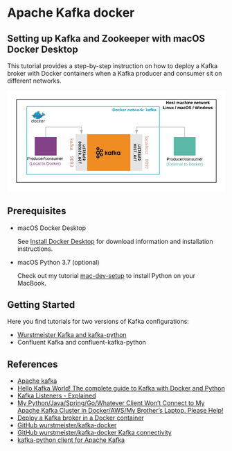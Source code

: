 # Apache Kafka docker

## Setting up Kafka and Zookeeper with macOS Docker Desktop

This tutorial provides a step-by-step instruction on how to deploy a Kafka broker with Docker containers when a Kafka producer and consumer sit on different networks.

![Kafka-scenario](./kafka-scenario.png)

## Prerequisites

* macOS Docker Desktop

    See [Install Docker Desktop](https://docs.docker.com/docker-for-mac/install/) for download information and installation instructions.

* macOS Python 3.7 (optional)

    Check out my tutorial [mac-dev-setup](https://github.com/mgomesborges/mac-dev-setup) to install Python on your MacBook.

## Getting Started

Here you find tutorials for two versions of Kafka configurations:

* [Wurstmeister Kafka and kafka-python](./wurstmeister/)
* Confluent Kafka and confluent-kafka-python

## References

* [Apache kafka](https://kafka.apache.org)
* [Hello Kafka World! The complete guide to Kafka with Docker and Python](https://medium.com/big-data-engineering/hello-kafka-world-the-complete-guide-to-kafka-with-docker-and-python-f788e2588cfc)
* [Kafka Listeners - Explained](https://www.confluent.io/blog/kafka-listeners-explained/)
* [My Python/Java/Spring/Go/Whatever Client Won’t Connect to My Apache Kafka Cluster in Docker/AWS/My Brother’s Laptop. Please Help!](https://www.confluent.io/blog/kafka-client-cannot-connect-to-broker-on-aws-on-docker-etc/)
* [Deploy a Kafka broker in a Docker container](https://www.kaaproject.org/kafka-docker)
* [GitHub wurstmeister/kafka-docker](https://github.com/wurstmeister/kafka-docker)
* [GitHub wurstmeister/kafka-docker Kafka connectivity](https://github.com/wurstmeister/kafka-docker/wiki/Connectivity)
* [kafka-python client for Apache Kafka](https://github.com/dpkp/kafka-python)
